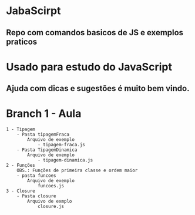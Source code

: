 # JabaScirpt
## Repo com comandos basicos de JS e exemplos praticos

# Usado para estudo do JavaScript
## Ajuda com dicas e sugestões é muito bem vindo.

# Branch 1 - Aula
    1 - Tipagem
        - Pasta tipagemFraca
            Arquivo de exemplo
                - tipagem-fraca.js
        - Pasta TipagemDinamica
            Arquivo de exemplo
                - tipagem-dinamica.js
    2 - Funções
        OBS.: Funções de primeira classe e ordem maior
        - pasta funcoes
            Arquivo de exemplo
                funcoes.js
    3 - Closure
        - Pasta closure  
            Arquivo de exmplo
                closure.js